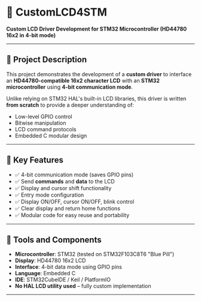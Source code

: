 # 📘 CustomLCD4STM

**Custom LCD Driver Development for STM32 Microcontroller (HD44780 16x2 in 4-bit mode)**

---

## 📝 Project Description

This project demonstrates the development of a **custom driver** to interface an **HD44780-compatible 16x2 character LCD** with an **STM32 microcontroller** using **4-bit communication mode**. 

Unlike relying on STM32 HAL's built-in LCD libraries, this driver is written **from scratch** to provide a deeper understanding of:

- Low-level GPIO control  
- Bitwise manipulation  
- LCD command protocols  
- Embedded C modular design  

---

## 🎯 Key Features

- ✅ 4-bit communication mode (saves GPIO pins)  
- ✅ Send **commands** and **data** to the LCD  
- ✅ Display and cursor shift functionality  
- ✅ Entry mode configuration  
- ✅ Display ON/OFF, cursor ON/OFF, blink control  
- ✅ Clear display and return home functions  
- ✅ Modular code for easy reuse and portability

---

## 🧰 Tools and Components

- **Microcontroller**: STM32 (tested on STM32F103C8T6 "Blue Pill")  
- **Display**: HD44780 16x2 LCD  
- **Interface**: 4-bit data mode using GPIO pins  
- **Language**: Embedded C  
- **IDE**: STM32CubeIDE / Keil / PlatformIO  
- **No HAL LCD utility used** – fully custom implementation

---
